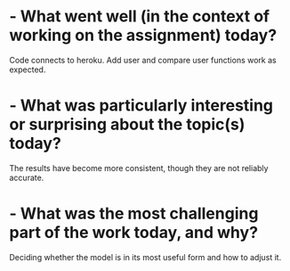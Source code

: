 # - What went well (in the context of working on the assignment) today?
Code connects to heroku. Add user and compare user functions work as expected. 
# - What was particularly interesting or surprising about the topic(s) today?
The results have become more consistent, though they are not reliably accurate.
# - What was the most challenging part of the work today, and why?
Deciding whether the model is in its most useful form and how to adjust it.
